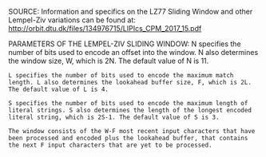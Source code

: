 SOURCE:
	Information and specifics on the LZ77 Sliding Window and other Lempel-Ziv variations can be found at: http://orbit.dtu.dk/files/134976715/LIPIcs_CPM_2017_15.pdf

PARAMETERS OF THE LEMPEL-ZIV SLIDING WINDOW:
	N specifies the number of bits used to encode an offset into the window. N also determines the window size, W, which is 2N. The default value of N is 11. 

	L specifies the number of bits used to encode the maximum match length. L also determines the lookahead buffer size, F, which is 2L. The default value of L is 4. 

	S specifies the number of bits used to encode the maximum length of literal strings. S also determines the length of the longest encoded literal string, which is 2S-1. The default value of S is 3.

	The window consists of the W-F most recent input characters that have been processed and encoded plus the lookahead buffer, that contains the next F input characters that are yet to be processed.

